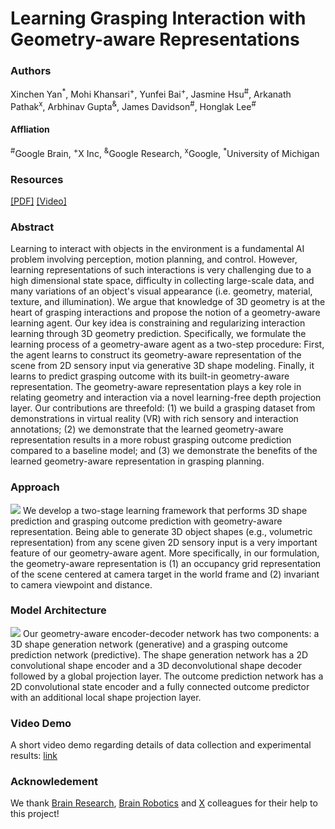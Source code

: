 # Learning Grasping Interaction with Geometry-aware Representations
### Authors
Xinchen Yan<sup>*</sup>, Mohi Khansari<sup>+</sup>, Yunfei Bai<sup>+</sup>, Jasmine Hsu<sup>#</sup>, Arkanath Pathak<sup>x</sup>,
Arbhinav Gupta<sup>&</sup>, James Davidson<sup>#</sup>, Honglak Lee<sup>#</sup>

#### Affliation
<sup>#</sup>Google Brain, 
<sup>+</sup>X Inc, 
<sup>&</sup>Google Research, 
<sup>x</sup>Google, 
<sup>*</sup>University of Michigan

### Resources
[[PDF]](https://xcyan.github.io/geoaware_grasping/) [[Video]](https://youtu.be/ii7CuDZlxZs)

### Abstract

Learning to interact with objects in the environment is a fundamental AI problem involving perception, motion planning, and control. 
However, learning representations of such interactions is very challenging due to a high dimensional state space, difficulty in collecting large-scale data, and many variations of an object's visual appearance (i.e. geometry, material, texture, and illumination).
We argue that knowledge of 3D geometry is at the heart of grasping interactions and propose the notion of a geometry-aware learning agent. 
Our key idea is constraining and regularizing interaction learning through 3D geometry prediction.
Specifically, we formulate the learning process of a geometry-aware agent as a two-step procedure: 
First, the agent learns to construct its geometry-aware representation of the scene from 2D sensory input via generative 3D shape modeling.
Finally, it learns to predict grasping outcome with its built-in geometry-aware representation. 
The geometry-aware representation plays a key role in relating geometry and interaction via a novel learning-free depth projection layer. 
Our contributions are threefold: 
(1) we build a grasping dataset from demonstrations in virtual reality (VR) with rich sensory and interaction annotations; 
(2) we demonstrate that the learned geometry-aware representation results in a more robust grasping outcome prediction compared to a baseline model; and 
(3) we demonstrate the benefits of the learned geometry-aware representation in grasping planning.

### Approach
[<img src="https://umich.box.com/shared/static/qendrl1zuaptuhqmewv2x6senlpt541w.png">](https://umich.box.com/shared/static/qendrl1zuaptuhqmewv2x6senlpt541w.png)
We develop a two-stage learning framework that performs 3D shape prediction and grasping outcome prediction with geometry-aware representation. Being able to generate 3D object shapes (e.g., volumetric representation) from any scene given 2D sensory input is a very important feature of our geometry-aware agent. More specifically, in our formulation, the geometry-aware representation is (1) an occupancy grid representation of the scene centered at camera target in the world frame and (2) invariant to camera viewpoint and distance.

### Model Architecture
[<img src="https://umich.box.com/shared/static/bhs5v3ss7rpl146d73hjjgdkes1mx6y9.png">](https://umich.box.com/shared/static/bhs5v3ss7rpl146d73hjjgdkes1mx6y9.png)
Our geometry-aware encoder-decoder network has two components: a 3D shape generation network (generative) and a grasping outcome prediction network (predictive).
The shape generation network has a 2D convolutional shape encoder and a 3D deconvolutional shape decoder followed by a global projection layer.
The outcome prediction network has a 2D convolutional state encoder and a fully connected outcome predictor with an additional local shape projection layer. 

### Video Demo
A short video demo regarding details of data collection and experimental results: [link](https://youtu.be/ii7CuDZlxZs)

### Acknowledement
We thank [Brain Research](https://research.google.com/teams/brain/machine-learning/), [Brain Robotics](https://research.google.com/teams/brain/robotics/) and [X](https://x.company/) colleagues for their help to this project!

